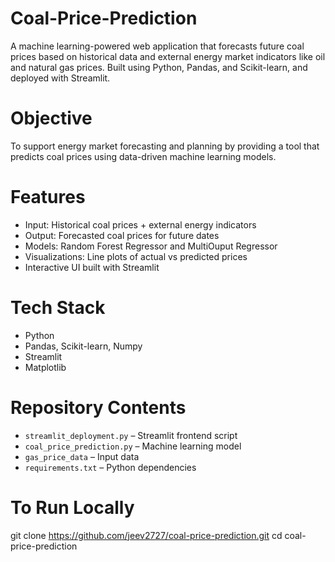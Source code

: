 # Coal-Price-Prediction
A machine learning-powered web application that forecasts future coal prices based on historical data and external energy market indicators like oil and natural gas prices. Built using Python, Pandas, and Scikit-learn, and deployed with Streamlit.

# Objective
To support energy market forecasting and planning by providing a tool that predicts coal prices using data-driven machine learning models.

# Features
- Input: Historical coal prices + external energy indicators
- Output: Forecasted coal prices for future dates
- Models: Random Forest Regressor and MultiOuput Regressor
- Visualizations: Line plots of actual vs predicted prices
- Interactive UI built with Streamlit

# Tech Stack
- Python
- Pandas, Scikit-learn, Numpy
- Streamlit
- Matplotlib

# Repository Contents
- `streamlit_deployment.py` – Streamlit frontend script
- `coal_price_prediction.py` – Machine learning model
- `gas_price_data` – Input data
- `requirements.txt` – Python dependencies

# To Run Locally
git clone https://github.com/jeev2727/coal-price-prediction.git
cd coal-price-prediction
